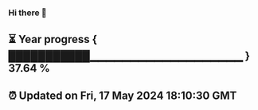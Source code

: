### Hi there 👋
⏳ Year progress { ███████████▁▁▁▁▁▁▁▁▁▁▁▁▁▁▁▁▁▁▁ } 37.64 %
---
⏰ Updated on Fri, 17 May 2024 18:10:30 GMT
---
